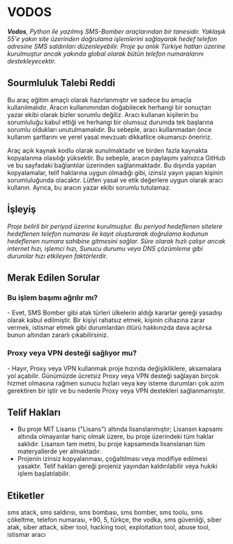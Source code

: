 <h1>VODOS</h1>
<i><b>Vodos</b>, Python ile yazılmış SMS-Bomber araçlarından bir tanesidir. Yaklaşık 55'e yakın site üzerinden doğrulama işlemlerini sağlayarak hedef telefon adresine SMS saldırıları düzenleyebilir. Proje şu anlık Türkiye hatları üzerine kurulmuştur ancak yakında global olarak bütün telefon numaralarını destekleyecektir.</i>

<h2>Sourmluluk Talebi Reddi</h2>
<p>Bu araç eğitim amaçlı olarak hazırlanmıştır ve sadece bu amaçla kullanılmalıdır. Aracın kullanımından doğabilecek herhangi bir sonuçtan yazar ekibi olarak bizler sorumlu değiliz. Aracı kullanan kişilerin bu sorumluluğu kabul ettiği ve herhangi bir olumsuz durumda tek başlarına sorumlu oldukları unutulmamalıdır. Bu sebeple, aracı kullanmadan önce kullanım şartlarını ve yerel yasal mevzuatı dikkatlice okumanızı öneririz.</p>
<p>Araç açık kaynak kodlu olarak sunulmaktadır ve birden fazla kaynakta kopyalanma olasılığı yüksektir. Bu sebeple, aracın paylaşımı yalnızca GitHub ve bu sayfadaki bağlantılar üzerinden sağlanmaktadır. Bu dışında yapılan kopyalamalar, telif haklarına uygun olmadığı gibi, izinsiz yayın yapan kişinin sorumluluğunda olacaktır. Lütfen yasal ve etik değerlere uygun olarak aracı kullanın. Ayrıca, bu aracın yazar ekibi sorumlu tutulamaz.</p>

<h2>İşleyiş</h2>
<i>Proje belirli bir periyod üzerine kurulmuştur. Bu periyod hedeflenen sitelere hedeflenen telefon numarası ile kayıt oluşturarak doğrulama kodunun hedeflenen numara sahibine gitmesini sağlar. Süre olarak hızlı çalışır ancak internet hızı, işlemci hızı, Sunucu durumu veya DNS çözümleme gibi durumlar hızı etkileyen faktörlerdir.</i>

<h2>Merak Edilen Sorular</h2>
<h3>Bu işlem başımı ağrılır mı?</h3>
- Evet, SMS Bomber gibi atak türleri ülkelerin aldığı kararlar gereği yasadışı olarak kabul edilmiştir. Bir kişiyi rahatsız etmek, kişinin cihazına zarar vermek, istismar etmek gibi durumlardan ötürü hakkınızda dava açılırsa bunun altından zararlı çıkabilirsiniz.

<h3>Proxy veya VPN desteği sağlıyor mu?</h3>
- Hayır, Proxy veya VPN kullanmak proje hızında değişikliklere, aksamalara yol açabilir. Günümüzde ücretsiz Proxy veya VPN desteği sağlayan birçok hizmet olmasına rağmen sunucu hızları veya key isteme durumları çok azim gerektiren bir iştir ve bu nedenle Proxy veya VPN destekleri sağlanmamıştır.

<h2>Telif Hakları</h2>
<ul>
  <li>Bu proje MIT Lisansı ("Lisans") altında lisanslanmıştır; Lisansın kapsamı altında olmayanlar hariç olmak üzere, bu proje üzerindeki tüm haklar saklıdır. Lisansın tam metni, bu proje kapsamında lisanslanan tüm materyallerde yer almaktadır.</li>
  <li>Projenin izinsiz kopyalanması, çoğaltılması veya modifiye edilmesi yasaktır. Telif hakları gereği projeniz yayından kaldırılabilir veya hukiki işlem başlatılabilir.</li>
</ul>
<h2>Etiketler</h2>
sms atack, sms saldırısı, sms bombası, sms bomber, sms toolu, sms çökeltme, telefon numarası, +90, 5, türkçe, the vodka, sms güvenliği, siber atak, siber attack, siber tool, hacking tool, exploitation tool, abuse tool, istismar aracı
